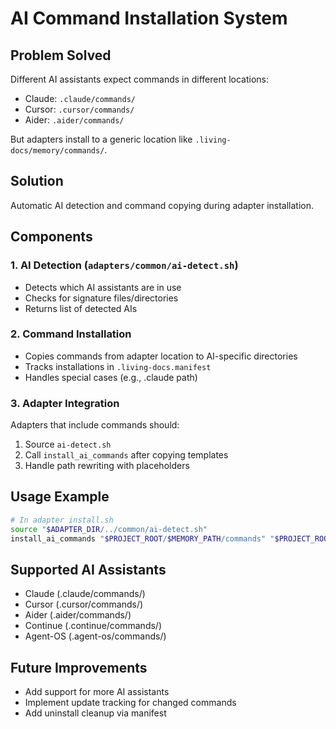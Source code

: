 # AI Command Installation System

## Problem Solved
Different AI assistants expect commands in different locations:
- Claude: `.claude/commands/`
- Cursor: `.cursor/commands/`
- Aider: `.aider/commands/`

But adapters install to a generic location like `.living-docs/memory/commands/`.

## Solution
Automatic AI detection and command copying during adapter installation.

## Components

### 1. AI Detection (`adapters/common/ai-detect.sh`)
- Detects which AI assistants are in use
- Checks for signature files/directories
- Returns list of detected AIs

### 2. Command Installation
- Copies commands from adapter location to AI-specific directories
- Tracks installations in `.living-docs.manifest`
- Handles special cases (e.g., .claude path)

### 3. Adapter Integration
Adapters that include commands should:
1. Source `ai-detect.sh`
2. Call `install_ai_commands` after copying templates
3. Handle path rewriting with placeholders

## Usage Example

```bash
# In adapter install.sh
source "$ADAPTER_DIR/../common/ai-detect.sh"
install_ai_commands "$PROJECT_ROOT/$MEMORY_PATH/commands" "$PROJECT_ROOT"
```

## Supported AI Assistants
- Claude (.claude/commands/)
- Cursor (.cursor/commands/)
- Aider (.aider/commands/)
- Continue (.continue/commands/)
- Agent-OS (.agent-os/commands/)

## Future Improvements
- Add support for more AI assistants
- Implement update tracking for changed commands
- Add uninstall cleanup via manifest